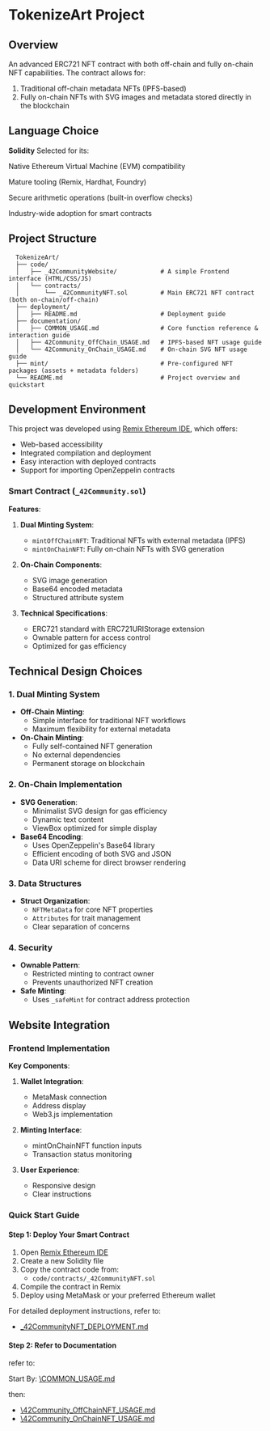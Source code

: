 # TokenizeArt Project

## Overview

An advanced ERC721 NFT contract with both off-chain and fully on-chain NFT capabilities. The contract allows for:

1. Traditional off-chain metadata NFTs (IPFS-based)
2. Fully on-chain NFTs with SVG images and metadata stored directly in the blockchain

## Language Choice

**Solidity** Selected for its:

Native Ethereum Virtual Machine (EVM) compatibility

Mature tooling (Remix, Hardhat, Foundry)

Secure arithmetic operations (built-in overflow checks)

Industry-wide adoption for smart contracts

## Project Structure

```
  TokenizeArt/
  ├── code/
  │   ├── _42CommunityWebsite/            # A simple Frontend interface (HTML/CSS/JS)
  │   └── contracts/
  │       └── _42CommunityNFT.sol         # Main ERC721 NFT contract (both on-chain/off-chain)
  ├── deployment/
  │   ├── README.md                       # Deployment guide
  ├── documentation/
  │   ├── COMMON_USAGE.md                 # Core function reference & interaction guide
  │   ├── 42Community_OffChain_USAGE.md   # IPFS-based NFT usage guide
  │   └── 42Community_OnChain_USAGE.md    # On-chain SVG NFT usage guide
  ├── mint/                               # Pre-configured NFT packages (assets + metadata folders)
  └── README.md                           # Project overview and quickstart
```

## Development Environment

This project was developed using [Remix Ethereum IDE](https://remix.ethereum.org/), which offers:

- Web-based accessibility
- Integrated compilation and deployment
- Easy interaction with deployed contracts
- Support for importing OpenZeppelin contracts

### Smart Contract (`_42Community.sol`)

**Features**:

1. **Dual Minting System**:

   - `mintOffChainNFT`: Traditional NFTs with external metadata (IPFS)
   - `mintOnChainNFT`: Fully on-chain NFTs with SVG generation

2. **On-Chain Components**:

   - SVG image generation
   - Base64 encoded metadata
   - Structured attribute system

3. **Technical Specifications**:
   - ERC721 standard with ERC721URIStorage extension
   - Ownable pattern for access control
   - Optimized for gas efficiency

## Technical Design Choices

### 1. Dual Minting System

- **Off-Chain Minting**:
  - Simple interface for traditional NFT workflows
  - Maximum flexibility for external metadata
- **On-Chain Minting**:
  - Fully self-contained NFT generation
  - No external dependencies
  - Permanent storage on blockchain

### 2. On-Chain Implementation

- **SVG Generation**:
  - Minimalist SVG design for gas efficiency
  - Dynamic text content
  - ViewBox optimized for simple display
- **Base64 Encoding**:
  - Uses OpenZeppelin's Base64 library
  - Efficient encoding of both SVG and JSON
  - Data URI scheme for direct browser rendering

### 3. Data Structures

- **Struct Organization**:
  - `NFTMetaData` for core NFT properties
  - `Attributes` for trait management
  - Clear separation of concerns

### 4. Security

- **Ownable Pattern**:
  - Restricted minting to contract owner
  - Prevents unauthorized NFT creation
- **Safe Minting**:
  - Uses `_safeMint` for contract address protection

## Website Integration

### Frontend Implementation

**Key Components**:

1. **Wallet Integration**:

   - MetaMask connection
   - Address display
   - Web3.js implementation

2. **Minting Interface**:

   - mintOnChainNFT function inputs
   - Transaction status monitoring

3. **User Experience**:
   - Responsive design
   - Clear instructions

### Quick Start Guide

#### Step 1: Deploy Your Smart Contract

1. Open [Remix Ethereum IDE](https://remix.ethereum.org/)
2. Create a new Solidity file
3. Copy the contract code from:
   - `code/contracts/_42CommunityNFT.sol`
4. Compile the contract in Remix
5. Deploy using MetaMask or your preferred Ethereum wallet

For detailed deployment instructions, refer to:

- [\_42CommunityNFT_DEPLOYMENT.md](./deployment/README.md)

#### Step 2: Refer to Documentation

refer to:

Start By: [\COMMON_USAGE.md](./documentation/COMMON_USAGE.md)

then:

- [\42Community_OffChainNFT_USAGE.md](./documentation/42Community_OffChainNFT_USAGE.md)
- [\42Community_OnChainNFT_USAGE.md](./documentation/42Community_OnChainNFT_USAGE.md)
